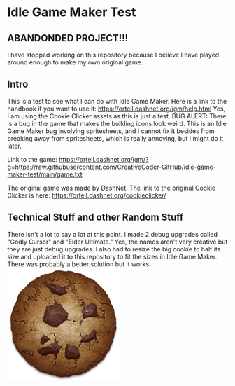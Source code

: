# Idle Game Maker Test
## **ABANDONDED PROJECT!!!**
I have stopped working on this repository because I believe I have played around enough to make my own original game.

## Intro
This is a test to see what I can do with Idle Game Maker. 
Here is a link to the handbook if you want to use it: https://orteil.dashnet.org/igm/help.html
Yes, I am using the Cookie Clicker assets as this is just a test.
BUG ALERT: There is a bug in the game that makes the building icons look weird. This is an Idle Game Maker bug involving spritesheets, and I cannot fix it besides from breaking away from spritesheets, which is really annoying, but I might do it later.

Link to the game: https://orteil.dashnet.org/igm/?g=https://raw.githubusercontent.com/CreativeCoder-GitHub/idle-game-maker-test/main/game.txt

The original game was made by DashNet. The link to the original Cookie Clicker is here: https://orteil.dashnet.org/cookieclicker/

## Technical Stuff and other Random Stuff
There isn't a lot to say a lot at this point. I made 2 debug upgrades called "Godly Cursor" and "Elder Ultimate." Yes, the names aren't very creative but they are just debug upgrades. I also had to resize the big cookie to half its size and uploaded it to this repository to fit the sizes in Idle Game Maker. There was probably a better solution but it works.
![Big Cookie](perfectCookie.png)
